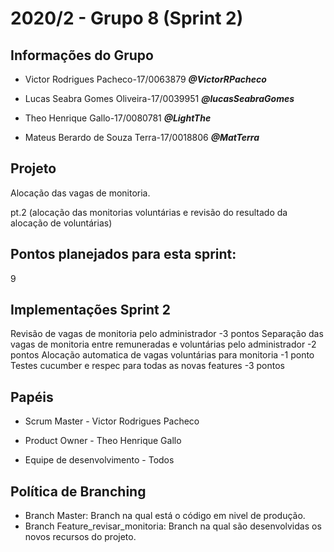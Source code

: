 # 2020/2 - Grupo 8 (Sprint 2)

## Informações do Grupo

 * Victor Rodrigues Pacheco-17/0063879
***@VictorRPacheco***

 * Lucas Seabra Gomes Oliveira-17/0039951
***@lucasSeabraGomes***

 * Theo Henrique Gallo-17/0080781
***@LightThe***

 * Mateus Berardo de Souza Terra-17/0018806
***@MatTerra***


## Projeto

Alocação das vagas de monitoria.

pt.2 (alocação das monitorias voluntárias e revisão do resultado da alocação de voluntárias)


## Pontos planejados para esta sprint:
9
## Implementações Sprint 2

Revisão de vagas de monitoria pelo administrador -3 pontos
Separação das vagas de monitoria entre remuneradas e voluntárias pelo administrador -2 pontos
Alocação automatica de vagas voluntárias para monitoria -1 ponto
Testes cucumber e respec para todas as novas features -3 pontos


## Papéis

 - Scrum Master - Victor Rodrigues Pacheco

 - Product Owner - Theo Henrique Gallo

 - Equipe de desenvolvimento - Todos

## Política de Branching

- Branch Master: Branch na qual está o código em nivel de produção.
- Branch Feature_revisar_monitoria: Branch na qual são desenvolvidas os novos recursos do projeto.  
